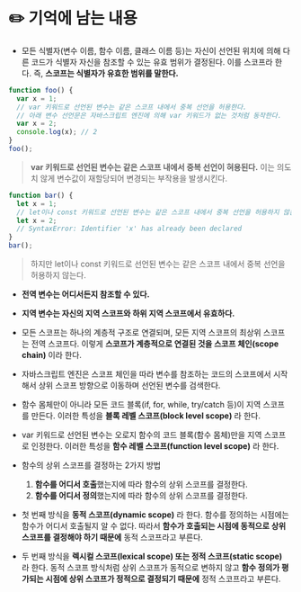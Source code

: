 # ✏️ 기억에 남는 내용
* 모든 식별자(변수 이름, 함수 이름, 클래스 이름 등)는 자신이 선언된 위치에 의해 다른 코드가 식별자 자신을 참조할 수 있는 유효 범위가 결정된다. 이를 스코프라 한다. 즉, **스코프는 식별자가 유효한 범위를 말한다.**

```javascript
function foo() {
  var x = 1;
  // var 키워드로 선언된 변수는 같은 스코프 내에서 중복 선언을 허용한다.
  // 아래 변수 선언문은 자바스크립트 엔진에 의해 var 키워드가 없는 것처럼 동작한다.
  var x = 2;
  console.log(x); // 2
}
foo();
```

> **var 키워드로 선언된 변수는 같은 스코프 내에서 중복 선언이 혀용된다.** 이는 의도치 않게 변수값이 재할당되어 변경되는 부작용을 발생시킨다.

```javascript
function bar() {
  let x = 1;
  // let이나 const 키워드로 선언된 변수는 같은 스코프 내에서 중복 선언을 허용하지 않는다.
  let x = 2;
  // SyntaxError: Identifier 'x' has already been declared
}
bar();
```

> 하지만 let이나 const 키워드로 선언된 변수는 같은 스코프 내에서 중복 선언을 허용하지 않는다.

*  **전역 변수는 어디서든지 참조할 수 있다.**

* **지역 변수는 자신의 지역 스코프와 하위 지역 스코프에서 유효하다.**

* 모든 스코프는 하나의 계층적 구조로 연결되며, 모든 지역 스코프의 최상위 스코프는 전역 스코프다. 이렇게 **스코프가 계층적으로 연결된 것을 스코프 체인(scope chain)** 이라 한다.

* 자바스크립트 엔진은 스코프 체인을 따라 변수를 참조하는 코드의 스코프에서 시작해서 상위 스코프 방향으로 이동하며 선언된 변수를 검색한다.

* 함수 몸체만이 아니라 모든 코드 블록(if, for, while, try/catch 등)이 지역 스코프를 만든다. 이러한 특성을 **블록 레벨 스코프(block level scope)** 라 한다.

* var 키워드로 선언된 변수는 오로지 함수의 코드 블록(함수 몸체)만을 지역 스코프로 인정한다. 이러한 특성을 **함수 레벨 스코프(function level scope)** 라 한다.

* 함수의 상위 스코프를 결정하는 2가지 방법
  1. **함수를 어디서 호출**했는지에 따라 함수의 상위 스코프를 결정한다.
  2. **함수를 어디서 정의**했는지에 따라 함수의 상위 스코프를 결정한다.
 

* 첫 번째 방식을 **동적 스코프(dynamic scope)** 라 한다. 함수를 정의하는 시점에는 함수가 어디서 호출될지 알 수 없다. 따라서 **함수가 호출되는 시점에 동적으로 상위 스코프를 결정해야 하기 때문에** 동적 스코프라고 부른다.

* 두 번째 방식을 **렉시컬 스코프(lexical scope) 또는 정적 스코프(static scope)** 라 한다. 동적 스코프 방식처럼 상위 스코프가 동적으로 변하지 않고 **함수 정의가 평가되는 시점에 상위 스코프가 정적으로 결정되기 때문에** 정적 스코프라고 부른다.